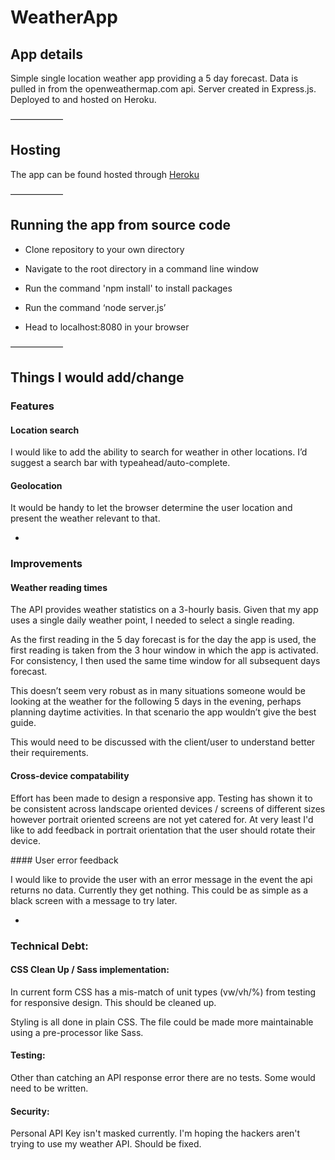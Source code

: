 # WeatherApp

## App details

Simple single location weather app providing a 5 day forecast. 
Data is pulled in from the openweathermap.com api.
Server created in Express.js.
Deployed to and hosted on Heroku.

——————

## Hosting

The app can be found hosted through [Heroku](http://pgweatherapp.herokuapp.com)


——————

## Running the app from source code

- Clone repository to your own directory

- Navigate to the root directory in a command line window

- Run the command 'npm install' to install packages

- Run the command ‘node server.js’

- Head to localhost:8080 in your browser

——————


## Things I would add/change 

### Features

#### Location search

I would like to add the ability to search for weather in other locations. I’d suggest a search bar with typeahead/auto-complete.


#### Geolocation

It would be handy to let the browser determine the user location and present the weather relevant to that.

-

### Improvements

#### Weather reading times

The API provides weather statistics on a 3-hourly basis. Given that my app uses a single daily weather point, I needed to select a single reading.

As the first reading in the 5 day forecast is for the day the app is used, the first reading is taken from the 3 hour window in which the app is activated. For consistency, I then used the same time window for all subsequent days forecast.

This doesn’t seem very robust as in many situations someone would be looking at the weather for the following 5 days in the evening, perhaps planning daytime activities. In that scenario the app wouldn’t give the best guide. 

This would need to be discussed with the client/user to understand better their requirements.

#### Cross-device compatability

Effort has been made to design a responsive app. Testing has shown it to be consistent across landscape oriented devices / screens of different sizes however portrait oriented screens are not yet catered for. At very least I'd like to add feedback in portrait orientation that the user should rotate their device.

#### User error feedback

I would like to provide the user with an error message in the event the api returns no data. Currently they get nothing. This could be as simple as a black screen with a message to try later.

-

### Technical Debt:

#### CSS Clean Up / Sass implementation:

In current form CSS has a mis-match of unit types (vw/vh/%) from testing for responsive design. This should be cleaned up.

Styling is all done in plain CSS. The file could be made more maintainable using a pre-processor like Sass.


#### Testing:

Other than catching an API response error there are no tests. Some would need to be written.


#### Security:

Personal API Key isn't masked currently. I'm hoping the hackers aren't trying to use my weather API. Should be fixed.
